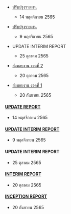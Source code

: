 - [ปรับปรุงรายงาน](/doc20221114/README.md)
	- 14 พฤศจิกายน 2565

- [ปรับปรุงรายงาน](/doc20221110//README.md)
	- 9 พฤศจิกายน 2565

- UPDATE INTERIM REPORT
	- 25 ตุลาคม 2565

- [ส่งมอบงาน งวดที่ 2](/doc20221020/README.md)
	- 20 ตุลาคม 2565

- [ส่งมอบงาน งวดที่ 1](/doc20220920/README.md)
	- 20 กันยายน 2565




#### [UPDATE REPORT](/doc20221114/README.md)
- 14 พฤศจิกายน 2565

#### [UPDATE INTERIM REPORT](/doc20221110//README.md)
- 9 พฤศจิกายน 2565

#### UPDATE INTERIM REPORT
- 25 ตุลาคม 2565

#### [INTERIM REPORT](/doc20221020/README.md)
- 20 ตุลาคม 2565

#### [INCEPTION REPORT](/doc20220920/README.md)
- 20 กันยายน 2565
